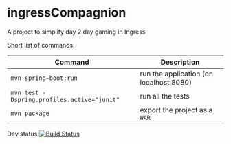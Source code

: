 ingressCompagnion
=================
A project to simplify day 2 day gaming in Ingress

Short list of commands:

| Command | Description |
| --- | --- |
| `mvn spring-boot:run` | run the application (on localhost:8080)|
| `mvn test -Dspring.profiles.active="junit"` | run all the tests |
| `mvn package` | export the project as a `WAR` | 


Dev status:[![Build Status](https://drone.io/github.com/wisthy/ingressCompagnion/status.png)](https://drone.io/github.com/wisthy/ingressCompagnion/latest)